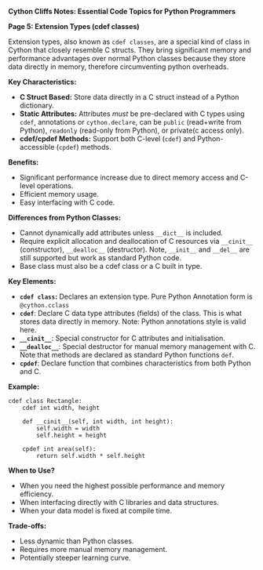 **Cython Cliffs Notes: Essential Code Topics for Python Programmers**

**Page 5: Extension Types (cdef classes)**

Extension types, also known as `cdef classes`, are a special kind of class in Cython that closely resemble C structs. They bring significant memory and performance advantages over normal Python classes because they store data directly in memory, therefore circumventing python overheads.

**Key Characteristics:**

*   **C Struct Based:** Store data directly in a C struct instead of a Python dictionary.
*   **Static Attributes:** Attributes *must* be pre-declared with C types using `cdef`, annotations or `cython.declare`, can be `public` (read+write from Python), `readonly` (read-only from Python), or private(c access only).
*   **cdef/cpdef Methods:**  Support both C-level (`cdef`) and Python-accessible (`cpdef`) methods.

**Benefits:**

*   Significant performance increase due to direct memory access and C-level operations.
*   Efficient memory usage.
*   Easy interfacing with C code.

**Differences from Python Classes:**

*   Cannot dynamically add attributes unless `__dict__` is included.
*   Require explicit allocation and deallocation of C resources via `__cinit__` (constructor), `__dealloc__` (destructor). Note, `__init__` and `__del__` are still supported but work as standard Python code.
* Base class must also be a cdef class or a C built in type.

**Key Elements:**

*   **`cdef class`:** Declares an extension type. Pure Python Annotation form is `@cython.cclass`
*   **`cdef`**: Declare C data type attributes (fields) of the class. This is what stores data directly in memory. Note: Python annotations style is valid here.
*   **`__cinit__`**: Special constructor for C attributes and initialisation.
*   **`__dealloc__`**: Special destructor for manual memory management with C.
Note that methods are declared as standard Python functions `def`.
*   **`cpdef`**: Declare function that combines characteristics from both Python and C.

**Example:**

```cython
cdef class Rectangle:
    cdef int width, height

    def __cinit__(self, int width, int height):
        self.width = width
        self.height = height

    cpdef int area(self):
        return self.width * self.height
```

**When to Use?**

*   When you need the highest possible performance and memory efficiency.
*   When interfacing directly with C libraries and data structures.
*   When your data model is fixed at compile time.

**Trade-offs:**

*   Less dynamic than Python classes.
*   Requires more manual memory management.
*   Potentially steeper learning curve.

